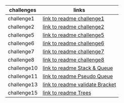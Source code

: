 | challenges  | links                                          |
|-------------|------------------------------------------------|
| challenge1  | [link to readme challenge1](READMEcc1.md)      |
| challenge2  | [link to readme challenge2](READMEcc2.md)      |
| challenge5  | [link to readme challenge5](readmecc5.md)      |
| challenge6  | [link to readme challenge6](readmecc6.md)      |
| challenge7  | [link to readme challenge7](readmecc7.md)      |
| challenge8  | [link to readme challenge8](README8.md)        |
| challenge10 | [link to readme Stack & Queue](ReadmeDS.md)    |
| challenge11 | [link to readme Pseudo Queue](ReadmePS.md)     |   
| challenge13 | [link to readme validate Bracket](README13.md) |
| challenge15 | [link to readme Trees](README15.md)            |

